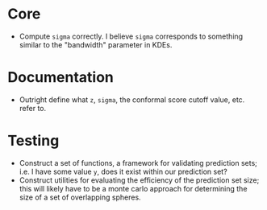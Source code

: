 # Core
* Compute `sigma` correctly. I believe `sigma` corresponds to something similar to the
"bandwidth" parameter in KDEs.

# Documentation
* Outright define what `z`, `sigma`, the conformal score cutoff value, etc. refer to.

# Testing
* Construct a set of functions, a framework for validating prediction sets; i.e. I have
some value `y`, does it exist within our prediction set?
* Construct utilities for evaluating the efficiency of the prediction set size; this will
likely have to be a monte carlo approach for determining the size of a set of overlapping
spheres.
